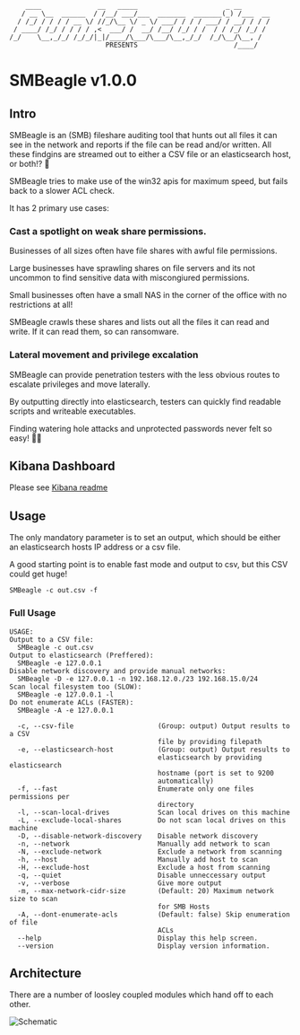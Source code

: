 ```
    ____              __   _____                      _ __       
   / __ \__  ______  / /__/ ___/___  _______  _______(_) /___  __
  / /_/ / / / / __ \/ //_/\__ \/ _ \/ ___/ / / / ___/ / __/ / / /
 / ____/ /_/ / / / / ,<  ___/ /  __/ /__/ /_/ / /  / / /_/ /_/ / 
/_/    \__,_/_/ /_/_/|_|/____/\___/\___/\__,_/_/  /_/\__/\__, /  
                        PRESENTS                        /____/   
```                                                       
    
# SMBeagle v1.0.0

## Intro

SMBeagle is an (SMB) fileshare auditing tool that hunts out all files it can see in the network 
and reports if the file can be read and/or written.  All these findgins are streamed out to either
a CSV file or an elasticsearch host, or both!?  🚀

SMBeagle tries to make use of the win32 apis for maximum speed, but fails back to a slower ACL check.

It has 2 primary use cases:

### Cast a spotlight on weak share permissions.
Businesses of all sizes often have file shares with awful file permissions.  

Large businesses have sprawling shares on file servers and its not uncommon to find sensitive data with miscongiured permissions. 

Small businesses often have a small NAS in the corner of the office with no restrictions at all!

SMBeagle crawls these shares and lists out all the files it can read and write.  If it can read them, so can ransomware. 
    
### Lateral movement and privilege excalation
SMBeagle can provide penetration testers with the less obvious routes to escalate privileges and move laterally.

By outputting directly into elasticsearch, testers can quickly find readable scripts and writeable executables.

Finding watering hole attacks and unprotected passwords never felt so easy! 🐱‍👤

## Kibana Dashboard
Please see [Kibana readme](/kibana/README.md)

## Usage

The only mandatory parameter is to set an output, which should be either an elasticsearch hosts IP address or a csv file.

A good starting point is to enable fast mode and output to csv, but this CSV could get huge!

```
SMBeagle -c out.csv -f
```

### Full Usage

```
USAGE:
Output to a CSV file:
  SMBeagle -c out.csv
Output to elasticsearch (Preffered):
  SMBeagle -e 127.0.0.1
Disable network discovery and provide manual networks:
  SMBeagle -D -e 127.0.0.1 -n 192.168.12.0./23 192.168.15.0/24
Scan local filesystem too (SLOW):
  SMBeagle -e 127.0.0.1 -l
Do not enumerate ACLs (FASTER):
  SMBeagle -A -e 127.0.0.1

  -c, --csv-file                     (Group: output) Output results to a CSV
                                     file by providing filepath
  -e, --elasticsearch-host           (Group: output) Output results to
                                     elasticsearch by providing elasticsearch
                                     hostname (port is set to 9200
                                     automatically)
  -f, --fast                         Enumerate only one files permissions per
                                     directory
  -l, --scan-local-drives            Scan local drives on this machine
  -L, --exclude-local-shares         Do not scan local drives on this machine
  -D, --disable-network-discovery    Disable network discovery
  -n, --network                      Manually add network to scan
  -N, --exclude-network              Exclude a network from scanning
  -h, --host                         Manually add host to scan
  -H, --exclude-host                 Exclude a host from scanning
  -q, --quiet                        Disable unneccessary output
  -v, --verbose                      Give more output
  -m, --max-network-cidr-size        (Default: 20) Maximum network size to scan
                                     for SMB Hosts
  -A, --dont-enumerate-acls          (Default: false) Skip enumeration of file
                                     ACLs
  --help                             Display this help screen.
  --version                          Display version information.
```

## Architecture

There are a number of loosley coupled modules which hand off to each other.

![Schematic](Docs/schematic.png)
